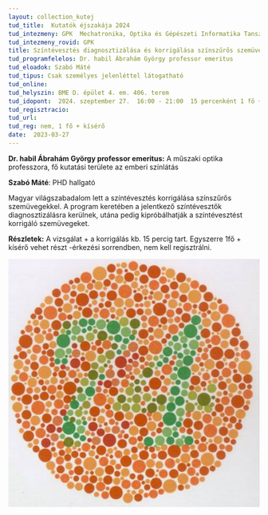 ```yaml
---
layout: collection_kutej
tud_title:  Kutatók éjszakája 2024
tud_intezmeny: GPK  Mechatronika, Optika és Gépészeti Informatika Tanszék
tud_intezmeny_rovid: GPK
title: Színtévesztés diagnosztizálása és korrigálása színszűrős szemüveggel
tud_programfelelos: Dr. habil Ábrahám György professor emeritus
tud_eloadok: Szabó Máté 
tud_tipus: Csak személyes jelenléttel látogatható 
tud_online: 
tud_helyszin: BME D. épület 4. em. 406. terem
tud_idopont:  2024. szeptember 27.  16:00 - 21:00  15 percenként 1 fő + kísérője
tud_regisztracio: 
tud_url: 
tud_reg: nem, 1 fő + kísérő
date:  2023-03-27
---
```




**Dr. habil Ábrahám György professor emeritus:** A műszaki optika professzora, fő kutatási területe az emberi színlátás

**Szabó Máté**: PHD hallgató


Magyar világszabadalom lett a színtévesztés korrigálása színszűrős szemüvegekkel. A program keretében a jelentkező színtévesztők diagnosztizálásra kerülnek, utána pedig kipróbálhatják a színtévesztést korrigáló szemüvegeket. 


**Részletek:**
A vizsgálat + a korrigálás kb. 15 percig tart. Egyszerre 1fő + kísérő vehet részt -érkezési sorrendben, nem kell regisztrálni.


![Színtévesztés diagnosztizálása és korrigálása színszűrős szemüveggel](../2024/images/a-szintevesztes-oka-es-korrigalasa-szinszuros-szemuveggel.JPG)
